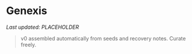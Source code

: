 # Genexis
_Last updated: PLACEHOLDER_

> v0 assembled automatically from seeds and recovery notes. Curate freely.

<!-- GENEXIS-AUTO-INCLUDE -->

